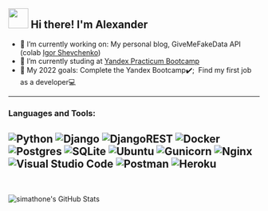 ## <img src="https://github.com/TheDudeThatCode/TheDudeThatCode/blob/master/Assets/Hi.gif" width="40px"> Hi there! I'm Alexander 

- 🔭 I’m currently working on: My personal blog, GiveMeFakeData API (colab [Igor Shevchenko](https://github.com/bnzone))
- 📖 I’m currently studing at [Yandex Practicum Bootcamp](https://practicum.yandex.ru/)
- 🥇 My 2022 goals: Complete the Yandex Bootcamp✔️; &nbsp;Find my first job as a developer💻

<!--
### You can contact with me:
[](gmail)
[](telegram)
[<img src="https://cdn.jsdelivr.net/gh/devicons/devicon/icons/linkedin/linkedin-original.svg" width="25px"/>](linkedin)
[](instagram)
-->
---

### Languages and Tools:
![Python](https://img.shields.io/badge/python-3670A0?style=for-the-badge&logo=python&logoColor=ffdd54)
![Django](https://img.shields.io/badge/django-%23092E20.svg?style=for-the-badge&logo=django&logoColor=white)
![DjangoREST](https://img.shields.io/badge/DJANGO-REST-ff1709?style=for-the-badge&logo=django&logoColor=white&color=ff1709&labelColor=gray)
![Docker](https://img.shields.io/badge/docker-%230db7ed.svg?style=for-the-badge&logo=docker&logoColor=white)
![Postgres](https://img.shields.io/badge/postgres-%23316192.svg?style=for-the-badge&logo=postgresql&logoColor=white)
![SQLite](https://img.shields.io/badge/sqlite-%2307405e.svg?style=for-the-badge&logo=sqlite&logoColor=white)
![Ubuntu](https://img.shields.io/badge/Ubuntu-E95420?style=for-the-badge&logo=ubuntu&logoColor=white)
![Gunicorn](https://img.shields.io/badge/gunicorn-%298729.svg?style=for-the-badge&logo=gunicorn&logoColor=white)
![Nginx](https://img.shields.io/badge/nginx-%23009639.svg?style=for-the-badge&logo=nginx&logoColor=white)
![Visual Studio Code](https://img.shields.io/badge/Visual%20Studio%20Code-0078d7.svg?style=for-the-badge&logo=visual-studio-code&logoColor=white)
![Postman](https://img.shields.io/badge/Postman-FF6C37?style=for-the-badge&logo=postman&logoColor=white)
![Heroku](https://img.shields.io/badge/heroku-%23430098.svg?style=for-the-badge&logo=heroku&logoColor=white)
---
<br />

![simathone's GitHub Stats](https://github-readme-stats.vercel.app/api?username=Simatheone&&show_icons=true&title_color=e3dcdc&icon_color=bb2acf&text_color=e3dcdc&bg_color=DEG,0f0c29,302b63,24243e&hide_border=true&hide=issues,contribs)

[telegram]: https://t.me/Alexandr_Sviridov
[instagram]: https://www.instagram.com/simatheone/
[linkedin]: https://linkedin.com/in/sviridov-ak-dev/
[gmail]: mailto:alexandersv686@gmail.com
